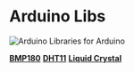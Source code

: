 # Arduino Libs
![Arduino](https://store.arduino.cc/includes/images/stickers_logo_text.png)
Libraries for Arduino

**[BMP180](https://github.com/aaryadev/arduino-libs/tree/master/BMP180)**
**[DHT11](https://github.com/aaryadev/arduino-libs/tree/master/DHT11)**
**[Liquid Crystal](https://github.com/aaryadev/arduino-libs/tree/master/LiquidCrystal)**
